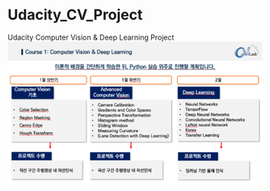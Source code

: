# Udacity_CV_Project

Udacity Computer Vision & Deep Learning Project
![StudyPlan](https://github.com/2level5/Udacity_CV_Project/blob/main/StudyPlan.png)
